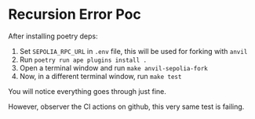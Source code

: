 # Recursion Error Poc

After installing poetry deps:

1. Set `SEPOLIA_RPC_URL` in `.env` file, this will be used for forking with `anvil`
2. Run `poetry run ape plugins install .`
3. Open a terminal window and run `make anvil-sepolia-fork`
4. Now, in a different terminal window, run `make test`

You will notice everything goes through just fine.

However, observer the CI actions on github, this very same test is failing.

